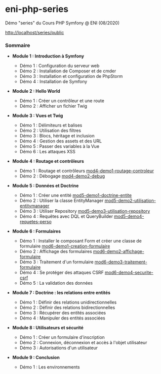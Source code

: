 # eni-php-series
Démo "series" du Cours PHP Symfony @ ENI (08/2020)

[http://localhost/series/public](http://localhost/series/public)

### Sommaire

- **Module 1 : Introduction à Symfony**
	- Démo 1 : Configuration du serveur web
	- Démo 2 : Installation de Composer et de cmder
	- Démo 3 : Installation et configuration de PhpStorm
	- Démo 4 : Installation de Symfony

- **Module 2 : Hello World**
	- Démo 1 : Créer un contrôleur et une route
	- Démo 2 : Afficher un fichier Twig

- **Module 3 : Vues et Twig**
	- Démo 1 : Délimiteurs et balises
	- Démo 2 : Utilisation des filtres
	- Démo 3 : Blocs, héritage et inclusion
	- Démo 4 : Gestion des assets et des URL
	- Démo 5 : Passer des variables à la Vue
	- Démo 6 : Les attaques XSS
	
- **Module 4 : Routage et contrôleurs**
	- Démo 1 : Routage et contrôleurs [mod4-demo1-routage-controleur](https://github.com/ellylldhan/eni-php-series/tree/mod4-demo1-routage-controleur)
	- Démo 2 : Débogage [mod4-demo2-debug](https://github.com/ellylldhan/eni-php-series/tree/mod4-demo2-debug)


- **Module 5 : Données et Doctrine**
	- Démo 1 : Créer une entité [mod5-demo1-doctrine-entite](https://github.com/ellylldhan/eni-php-series/tree/mod5-demo1-doctrine-entite)
	- Démo 2 : Utiliser la classe EntityManager [mod5-demo2-utilisation-entitymanager](https://github.com/ellylldhan/eni-php-series/tree/mod5-demo2-utilisation-entitymanager)
	- Démo 3 : Utiliser Repository [mod5-demo3-utilisation-repository](https://github.com/ellylldhan/eni-php-series/tree/mod5-demo3-utilisation-repository)
	- Démo 4 : Requêtes avec DQL et QueryBuilder [mod5-demo4-requetes-perso](https://github.com/ellylldhan/eni-php-series/tree/mod5-demo4-requetes-perso)
	
- **Module 6 : Formulaires**
	- Démo 1 : Installer le composant Form et créer une classe de formulaire [mod6-demo1-creation-formulaire](https://github.com/ellylldhan/eni-php-series/tree/mod6-demo1-creation-formulaire)
	- Démo 2 : Affichage des formulaires [mod6-demo2-affichage-formulaire](https://github.com/ellylldhan/eni-php-series/tree/mod6-demo2-affichage-formulaire)
	- Démo 3 : Traitement d'un formulaire [mod6-demo3-traitement-formulaire](https://github.com/ellylldhan/eni-php-series/tree/mod6-demo3-traitement-formulaire)	 
	- Démo 4 : Se protéger des attaques CSRF [mod6-demo4-securite-csrf](https://github.com/ellylldhan/eni-php-series/tree/mod6-demo4-securite-csrf)
	- Démo 5 : La validation des données	 
	
- **Module 7 : Doctrine : les relations entre entités**
	- Démo 1 : Définir des relations unidirectionnelles
	- Démo 2 : Définir des relations bidirectionnelles
	- Démo 3 : Récupérer des entités associées
	- Démo 4 : Manipuler des entités associées
	
- **Module 8 : Utilisateurs et sécurité**
	- Démo 1 : Créer un formulaire d'inscription
	- Démo 2 : Connexion, déconnexion et accès à l'objet utilisateur
	- Démo 3 : Autorisations d'un utilisateur

- **Module 9 : Conclusion**
	- Démo 1 : Les environnements










